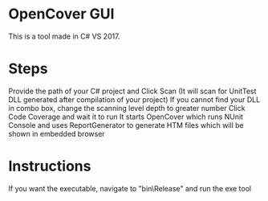 # OpenCover GUI
This is a tool made in C# VS 2017. 

# Steps
Provide the path of your C# project and Click Scan (It will scan for UnitTest DLL generated after compilation of your project)
If you cannot find your DLL in combo box, change the scanning level depth to greater number
Click Code Coverage and wait it to run
It starts OpenCover which runs NUnit Console and uses ReportGenerator to generate HTM files which will be shown in embedded browser

# Instructions
If you want the executable, navigate to "bin\Release" and run the exe tool